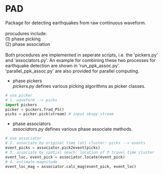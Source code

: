 # PAD

Package for detecting earthquakes from raw continuous waveform. <br>
<br>
procudures include: <br>
(1) phase picking <br>
(2) phase association <br>
<br>
Both procedures are implemented in seperate scripts, i.e. the 'pickers.py' and 'associators.py'. An example for combining these two processes for earthquake detection are shown in 'run_ppk_assoc.py'. 'parallel_ppk_assoc.py' are also provided for parallel computing.
<br>
  
* phase pickers  
*pickers.py* defines various picking algorithms as picker classes. 
```python
# use picker
# 1. waveform --> picks
import pickers
picker = pickers.Trad_PS()
picks = picker.pick(stream) # input obspy.stream
```
  
* phase associators  
*associators.py* defines various phase associate methods.
```python
# use associator
# 2. associate by original time (ot) cluster: picks --> events
event_picks = associator.pick2event(picks)
# 3. associate by spatial seach: location of P travel time cluster
event_loc, event_pick = associator.locate(event_pick)
# 4. estimate magnitude
event_loc_mag = associator.calc_mag(event_pick, event_loc)
```

